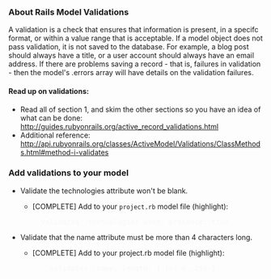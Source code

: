 
### About Rails Model Validations
A validation is a check that ensures that information is present, in a specifc format, or within a value range that is acceptable. If a model object does not pass validation, it is not saved to the database. For example, a blog post should always have a title, or a user account should always have an email address. If there are problems saving a record - that is, failures in validation - then the model's .errors array will have details on the validation failures.

#### Read up on validations:
- Read all of section 1, and skim the other sections so you have an idea of what can be done: http://guides.rubyonrails.org/active_record_validations.html
- Additional reference: http://api.rubyonrails.org/classes/ActiveModel/Validations/ClassMethods.html#method-i-validates

### Add validations to your model
- Validate the technologies attribute won't be blank.
  - [COMPLETE] Add to your `project.rb` model file (highlight):

    <pre style="color: #f7f7f7">
      validates :technologies_used, presence: true
    </pre>

- Validate that the name attribute must be more than 4 characters long.
  - [COMPLETE]   Add to your project.rb model file (highlight):

    <pre style="color: #f7f7f7">
        validates :name, length: { in: 4..255 }
    </pre>
